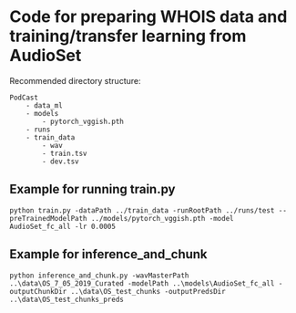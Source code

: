 # Code for preparing WHOIS data and training/transfer learning from AudioSet 

Recommended directory structure:

```
PodCast
	- data_ml
	- models
		- pytorch_vggish.pth
	- runs 
	- train_data
		- wav
		- train.tsv
		- dev.tsv 
```

## Example for running train.py

```
python train.py -dataPath ../train_data -runRootPath ../runs/test --preTrainedModelPath ../models/pytorch_vggish.pth -model AudioSet_fc_all -lr 0.0005
```

## Example for inference_and_chunk

```
python inference_and_chunk.py -wavMasterPath ..\data\OS_7_05_2019_Curated -modelPath ..\models\AudioSet_fc_all -outputChunkDir ..\data\OS_test_chunks -outputPredsDir ..\data\OS_test_chunks_preds
```

